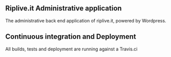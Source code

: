 ## Riplive.it Administrative application

The administrative back end application of riplive.it, powered by Wordpress.

##  Continuous integration and Deployment

All builds, tests and deployment are running against a Travis.ci
